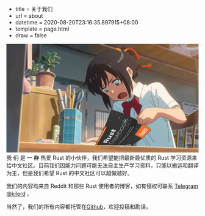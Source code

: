  - title = 关于我们
 - url = about
 - datetime = 2020-08-20T23:16:35.897915+08:00
 - template = page.html
 - draw = false

![about-bgp](/statics/about-bgp.jpg)
我 ~~们~~ 是 一 ~~群~~ 热爱 Rust 的小伙伴，我们希望能把最新最优质的 Rust 学习资源来给中文社区。目前我们因能力问题可能无法自主生产学习资料，只能以搬运和翻译为主，但是我们希望 Rust 的中文社区可以越做越好。

我们的内容均来自 Reddit 和那些 Rust 使用者的博客，如有侵权可联系 [Telegram @kilerd](https://t.me/kilerd) 。

当然了，我们的所有内容都托管在[Github](https://github.com/Kilerd/resource)，欢迎投稿和勘误。